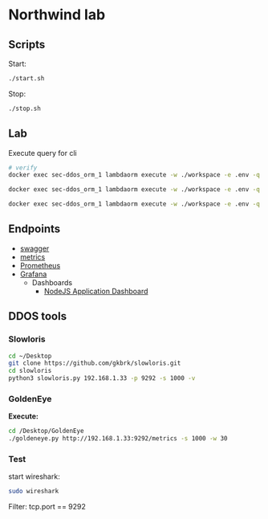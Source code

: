 # Northwind lab

## Scripts

Start:

```sh
./start.sh
```

Stop:

```sh
./stop.sh
```

## Lab

Execute query for cli

```sh
# verify
docker exec sec-ddos_orm_1 lambdaorm execute -w ./workspace -e .env -q 'Products.having(p => max(p.price) > 100).map(p => ({ category: p.category.name, largestPrice: max(p.price) })).sort(p => desc(p.largestPrice))'

docker exec sec-ddos_orm_1 lambdaorm execute -w ./workspace -e .env -q 'Orders.filter(p => p.id === id)' -d '{"id": 2 }'

docker exec sec-ddos_orm_1 lambdaorm execute -w ./workspace -e .env -q 'Orders.filter(p => p.id === id).include(p => [p.customer.map(p => p.name), p.details.include(p => p.product.include(p => p.category.map(p => p.name)).map(p => p.name)).map(p => [p.quantity, p.unitPrice])])' -d '{"id": 2 }'
```

## Endpoints

- [swagger](http://localhost:9292/api-docs)
- [metrics](http://localhost:9292/metrics)
- [Prometheus](http://localhost:9090)
- [Grafana](http://localhost:3000)
  - Dashboards
    - [NodeJS Application Dashboard](http://localhost:3000/d/PTSqcpJWk/nodejs-application-dashboard?orgId=1&refresh=5s)

## DDOS tools

### Slowloris

```sh
cd ~/Desktop
git clone https://github.com/gkbrk/slowloris.git
cd slowloris
python3 slowloris.py 192.168.1.33 -p 9292 -s 1000 -v
```

### GoldenEye

**Execute:**

```sh
cd /Desktop/GoldenEye
./goldeneye.py http://192.168.1.33:9292/metrics -s 1000 -w 30 
```

### Test

start wireshark:

```sh
sudo wireshark
```

Filter: tcp.port == 9292
